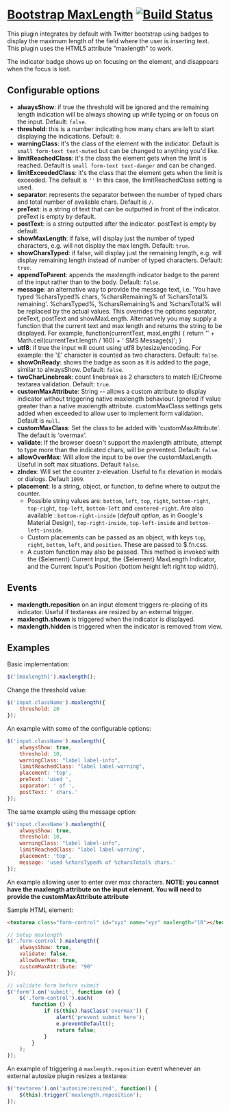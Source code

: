 # [Bootstrap MaxLength](http://mimo84.github.com/bootstrap-maxlength/) [![Build Status](https://travis-ci.org/mimo84/bootstrap-maxlength.png?branch=master)](https://travis-ci.org/mimo84/bootstrap-maxlength)

This plugin integrates by default with Twitter bootstrap using badges to display the maximum length of the field where the user is inserting text.
This plugin uses the HTML5 attribute "maxlength" to work.

The indicator badge shows up on focusing on the element, and disappears when the focus is lost.

## Configurable options

* **alwaysShow**: if true the threshold will be ignored and the remaining length indication will be always showing up while typing or on focus on the input. Default: ```false```.
* **threshold**: this is a number indicating how many chars are left to start displaying the indications. Default: ```0```.
* **warningClass**: it's the class of the element with the indicator. Default is ```small form-text text-muted``` but can be changed to anything you'd like.
* **limitReachedClass**: it's the class the element gets when the limit is reached. Default is ```small form-text text-danger``` and can be changed.
* **limitExceededClass**: it's the class that the element gets when the limit is exceeded. The default is ```''``` In this case, the limitReachedClass setting is used.
* **separator**: represents the separator between the number of typed chars and total number of available chars. Default is ``` / ```.
* **preText**: is a string of text that can be outputted in front of the indicator. preText is empty by default.
* **postText**: is a string outputted after the indicator. postText is empty by default.
* **showMaxLength**: if false, will display just the number of typed characters, e.g. will not display the max length. Default: ```true```.
* **showCharsTyped**: if false, will display just the remaining length, e.g. will display remaining length instead of number of typed characters. Default: ```true```.
 * **appendToParent**: appends the maxlength indicator badge to the parent of the input rather than to the body. Default: ```false```.
 * **message**: an alternative way to provide the message text, i.e. 'You have typed %charsTyped% chars, %charsRemaining% of %charsTotal% remaining'. %charsTyped%, %charsRemaining% and %charsTotal% will be replaced by the actual values. This overrides the options separator, preText, postText and showMaxLength. Alternatively you may supply a function that the current text and max length and returns the string to be displayed. For example, function(currentText, maxLength) { return '' + Math.ceil(currentText.length / 160) + ' SMS Message(s)'; }
 * **utf8**: if true the input will count using utf8 bytesize/encoding.  For example: the '£' character is counted as two characters. Default: ```false```.
 * **showOnReady**: shows the badge as soon as it is added to the page, similar to alwaysShow. Default: ```false```.
 * **twoCharLinebreak**: count linebreak as 2 characters to match IE/Chrome textarea validation. Default: ```true```.
 * **customMaxAttribute**: String -- allows a custom attribute to display indicator without triggering native maxlength behaviour.  Ignored if value greater than a native maxlength attribute. customMaxClass settings gets added when exceeded to allow user to implement form validation. Default is ```null```.
 * **customMaxClass**: Set the class to be added with 'customMaxAttribute'. The default is 'overmax'.
 * **validate**: If the browser doesn't support the maxlength attribute, attempt to type more than the indicated chars, will be prevented. Default: ```false```.
 * **allowOverMax**: Will allow the input to be over the customMaxLength. Useful in soft max situations. Default `false`.
 * **zIndex**: Will set the counter z-elevation. Useful to fix elevation in modals or dialogs. Default `1099`.
 * **placement**: Is a string, object, or function, to define where to output the counter.
   * Possible string values are: ```bottom```, ```left```, ```top```, ```right```, ```bottom-right```, ```top-right```, ```top-left```, ```bottom-left``` and ```centered-right```. Are also available : ```bottom-right-inside``` (*default option*, as in Google's Material Design), ```top-right-inside```, ```top-left-inside``` and ```bottom-left-inside```.
   * Custom placements can be passed as an object, with keys ```top```, ```right```, ```bottom```, ```left```, and ```position```. These are passed to $.fn.css.
   * A custom function may also be passed. This method is invoked with the {$element} Current Input, the {$element} MaxLength Indicator, and the Current Input's Position {bottom height left right top width}.

## Events

* **maxlength.reposition** on an input element triggers re-placing of its indicator. Useful if textareas are resized by an external trigger.
* **maxlength.shown** is triggered when the indicator is displayed.
* **maxlength.hidden** is triggered when the indicator is removed from view.

## Examples

Basic implementation:
```javascript
$('[maxlength]').maxlength();
```

Change the threshold value:
```javascript
$('input.className').maxlength({
    threshold: 20
});
```

An example with some of the configurable options:
```javascript
$('input.className').maxlength({
    alwaysShow: true,
    threshold: 10,
    warningClass: "label label-info",
    limitReachedClass: "label label-warning",
    placement: 'top',
    preText: 'used ',
    separator: ' of ',
    postText: ' chars.'
});
```

The same example using the message option:

```javascript
$('input.className').maxlength({
    alwaysShow: true,
    threshold: 10,
    warningClass: "label label-info",
    limitReachedClass: "label label-warning",
    placement: 'top',
    message: 'used %charsTyped% of %charsTotal% chars.'
});
```

An example allowing user to enter over max characters. __NOTE: you cannot have the maxlength attribute on the input element. You will need to provide the customMaxAttribute attribute__

Sample HTML element:
```html
<textarea class="form-control" id="xyz" name="xyz" maxlength="10"></textarea>
```

```javascript
// Setup maxlength
$('.form-control').maxlength({
	alwaysShow: true,
	validate: false,
	allowOverMax: true,
    customMaxAttribute: "90"
});

// validate form before submit
$('form').on('submit', function (e) {
	$('.form-control').each(
		function () {
			if ($(this).hasClass('overmax')) {
				alert('prevent submit here');
				e.preventDefault();
				return false;
			}
		}
	);
});
```

An example of triggering a `maxlength.reposition` event whenever an external autosize plugin resizes a textarea:
```javascript
$('textarea').on('autosize:resized', function() {
    $(this).trigger('maxlength.reposition');
});
```
